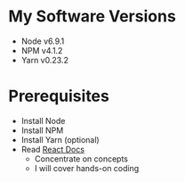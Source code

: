 # My Software Versions
- Node v6.9.1
- NPM v4.1.2
- Yarn v0.23.2

# Prerequisites
- Install Node
- Install NPM
- Install Yarn (optional)
- Read [React Docs](https://facebook.github.io/react/docs/introducing-jsx.html)
	- Concentrate on concepts
	- I will cover hands-on coding
